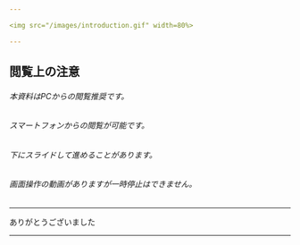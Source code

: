 ```yaml
---

<img src="/images/introduction.gif" width=80%>

---
```


## 閲覧上の注意


###### 本資料はPCからの閲覧推奨です。
###### スマートフォンからの閲覧が可能です。
###### 下にスライドして進めることがあります。
###### 画面操作の動画がありますが一時停止はできません。

---

ありがとうございました

---
